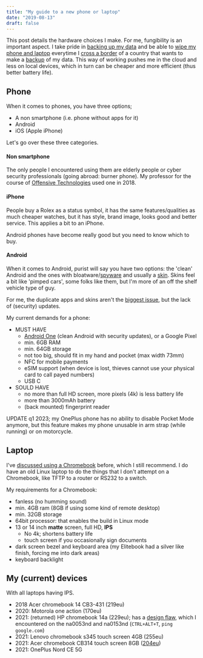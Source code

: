 ```yaml
---
title: "My guide to a new phone or laptop"
date: "2019-08-13"
draft: false
---
```


This post details the hardware choices I make.
For me, fungibility is an important aspect.
I take pride in [backing up my data](https://blog.lent.ink/post/databackup/)
and be able to
[wipe my phone and laptop](https://www.kaspersky.com/blog/digital-searches-at-border/20781/)
everytime I
[cross a border](https://www.eff.org/wp/digital-privacy-us-border-2017)
of a country that wants to make a
[backup](https://nakedsecurity.sophos.com/2018/12/13/border-agents-are-copying-travelers-data-leaving-it-on-usb-drives/)
of my data.
This way of working pushes me in the cloud and less on local devices,
which in turn can be cheaper and more efficient (thus better battery life).

## Phone

When it comes to phones,
you have three options;

- A non smartphone (i.e. phone without apps for it)
- Android
- iOS (Apple iPhone)

Let's go over these three categories.

#### Non smartphone

The only people I encountered using them are
elderly people or cyber security professionals (going abroad: burner phone).
My professor for the course of
[Offensive Technologies](https://www.os3.nl/2017-2018/courses/ot/start) used one in 2018.

#### iPhone

People buy a Rolex as a status symbol,
it has the same features/qualities as much cheaper watches,
but it has style, brand image, looks good and better service.
This applies a bit to an iPhone.

Android phones have become really good
but you need to know which to buy.

#### Android

When it comes to Android, purist will say you have two options:
the 'clean' Android
and the ones with bloatware/[spyware](https://thehackernews.com/2017/05/hp-audio-driver-laptop-keylogger.html)
and usually a
[skin](https://www.trustedreviews.com/news/worst-android-skin-3544019).
Skins feel a bit like 'pimped cars',
some folks like them,
but I'm more of an off the shelf vehicle type of guy.

For me, the duplicate apps and skins aren't the
[biggest issue](https://www.cnet.com/news/android-malware-that-comes-preinstalled-are-a-massive-threat/),
but the lack of (security) updates.

My current demands for a phone:

- MUST HAVE
  - [Android One](https://android.com/one) (clean Android with security updates), or a Google Pixel
  - min. 6GB RAM
  - min. 64GB storage
  - not too big, should fit in my hand and pocket (max width 73mm)
  - NFC for mobile payments
  - eSIM support (when device is lost, thieves cannot use your physical card to call payed numbers)
  - USB C
- SOULD HAVE
  - no more than full HD screen, more pixels (4k) is less battery life
  - more than 3000mAh battery
  - (back mounted) fingerprint reader

UPDATE q1 2023; my OnePlus phone has no ability to disable Pocket Mode anymore,
but this feature makes my phone unusable in arm strap (while running) or on motorcycle.


## Laptop

I've
[discussed using a Chromebook](https://blog.lent.ink/post/chromebook/)
before,
which I still recommend.
I do have an old Linux laptop to do the things that I don't attempt on a Chromebook,
like TFTP to a router or RS232 to a switch.

My requirements for a Chromebook:

- fanless (no humming sound)
- min. 4GB ram (8GB if using some kind of remote desktop)
- min. 32GB storage
- 64bit processor: that enables the build in Linux mode
- 13 or 14 inch **matte** screen, full HD, **IPS**
  - No 4k; shortens battery life
  - touch screen if you occasionally sign documents
- dark screen bezel and keyboard area (my Elitebook had a silver like finish, forcing me into dark areas)
- keyboard backlight


## My (current) devices

With all laptops having IPS.

- 2018 Acer chromebook 14 CB3-431 (219eu)
- 2020: Motorola one action (170eu)
- 2021: (returned) HP chromebook 14a (229eu); has a [design flaw](https://support.google.com/chromebook/thread/85957053?hl=en), which I encountered on the na0053nd and na0153nd (`CTRL+ALT+T`, `ping google.com`)
- 2021: Lenovo chromebook s345 touch screen 4GB (255eu)
- 2021: Acer chromebook CB314 touch screen 8GB ([204eu](https://www.amazon.nl/Acer-Chromebook-Laptop-Full-HD-Celeron/dp/B08439VSXC?))
- 2021: OnePlus Nord CE 5G

